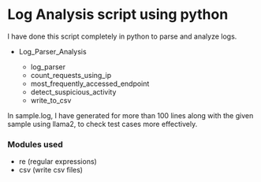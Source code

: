 # Log Analysis script using python

I have done this script completely in python to parse and analyze logs.

- Log_Parser_Analysis
  
    - log_parser
    - count_requests_using_ip
    - most_frequently_accessed_endpoint
    - detect_suspicious_activity
    - write_to_csv

In sample.log, I have generated for more than 100 lines along with the given sample using llama2, to check test cases more effectively.

### Modules used

- re (regular expressions)
- csv (write csv files)
